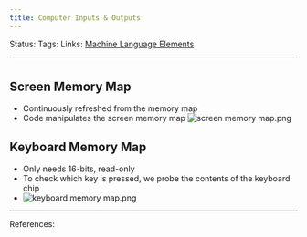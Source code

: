 ```yaml
---
title: Computer Inputs & Outputs
---
```

Status:
Tags:
Links: [Machine Language Elements](out/machine-language-elements.md)
___
# 
## Screen Memory Map
- Continuously refreshed from the memory map
- Code manipulates the screen memory map
![screen memory map.png](None)
## Keyboard Memory Map
- Only needs 16-bits, read-only
- To check which key is pressed, we probe the contents of the keyboard chip
- ![keyboard memory map.png](None)
___
References: